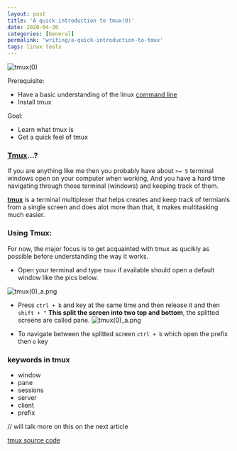 ```yaml
---
layout: post
title: 'A quick introduction to tmux(0)'
date: 2020-04-30
categories: [General]
permalink: 'writing/a-quick-introduction-to-tmux'
tags: linux tools
---
```


![tmux(0)](/assets/images/tmux(0).png)<br>

Prerequisite:
* Have a basic understanding of the linux [command line](https://daveads.github.io/tools/linux/2020/04/25/The-Linux-Command-Line.html)
* Install tmux

Goal:
* Learn what tmux is
* Get a quick feel of tmux 

### [Tmux](https://en.wikipedia.org/wiki/Tmux)...?
If you are anything like me then you probably have about ```>= 5``` terminal windows open on your computer when working, And you have a hard time navigating through those terminal (windows) and keeping track of them.

**[tmux](https://github.com/tmux/tmux)** is a terminal multiplexer that helps creates and keep track of termianls from a single screen and does alot more than that, it makes multitasking much easier. 


### Using Tmux:

For now, the major focus is to get acquainted with tmux as qucikly as possible before understanding the way it works.

* Open your terminal and type ```tmux``` if available should open a default window like the pics below.

![tmux(0)_a.png](/assets/images/tmux(0)_a.png)<br>


* Press  ```ctrl + b``` and key at the same time and then release it and then ```shift + "``` 
**This split the screen into two top and bottom**, the splitted screens are called pane.
![tmux(0)_a.png](/assets/images/tmux(0)_b.png)<br>

* To navigate between the splitted screen ```ctrl + b``` which open the prefix then ```o``` key


### keywords in tmux

* window
* pane
* sessions
* server
* client
* prefix

// will talk more on this on the next article

[tmux source code](https://github.com/tmux/tmux)
